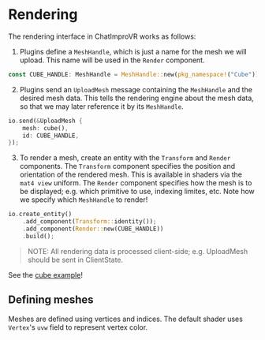 # Rendering
The rendering interface in ChatImproVR works as follows:

1. Plugins define a `MeshHandle`, which is just a name for the mesh we will upload. This name will be used in the `Render` component.
```rust
const CUBE_HANDLE: MeshHandle = MeshHandle::new(pkg_namespace!("Cube"));
```

2. Plugins send an `UploadMesh` message containing the `MeshHandle` and the desired mesh data. This tells the rendering engine about the mesh data, so that we may later reference it by its `MeshHandle`. 
```rust
io.send(&UploadMesh {
    mesh: cube(),
    id: CUBE_HANDLE,
});
```

3. To render a mesh, create an entity with the `Transform` and `Render` components. The `Transform` component specifies the position and orientation of the rendered mesh. This is available in shaders via the `mat4 view` uniform. The `Render` component specifies how the mesh is to be displayed; e.g. which primitive to use, indexing limites, etc. Note how we specify which `MeshHandle` to render!

```rust
io.create_entity()
    .add_component(Transform::identity());
    .add_component(Render::new(CUBE_HANDLE))
    .build();
```

> NOTE: All rendering data is processed client-side; e.g. UploadMesh should be sent in ClientState.

See the [cube example](https://github.com/ChatImproVR/chatimprovr/blob/main/example_plugins/cube/src/lib.rs)!

## Defining meshes
Meshes are defined using vertices and indices. The default shader uses `Vertex`'s `uvw` field to represent vertex color.
